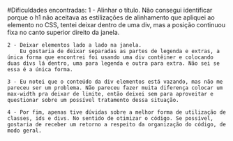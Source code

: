 #Dificuldades encontradas: 
    1 - Alinhar o título.
        Não consegui identificar porque o h1 não aceitava as estilizações de alinhamento que apliquei ao elemento no CSS, tentei deixar dentro de uma div, mas a posição continuou fixa no canto superior direito da janela. 
    
    2 - Deixar elementos lado a lado na janela.
        Eu gostaria de deixar separadas as partes de legenda e extras, a única forma que encontrei foi usando uma div contêiner e colocando duas divs lá dentro, uma para legenda e outra para extra. Não sei se essa é a única forma. 
    
    3 - Eu notei que o conteúdo da div elementos está vazando, mas não me pareceu ser um problema. Não pareceu fazer muita diferença colocar um max-width pra deixar de limite, então deixei sem para aproveitar e questionar sobre um possível tratamento dessa situação. 

    4 - Por fim, apenas tive dúvidas sobre a melhor forma de utilização de classes, ids e divs. No sentido de otimizar o código. Se possível, gostaria de receber um retorno a respeito da organização do código, de modo geral.